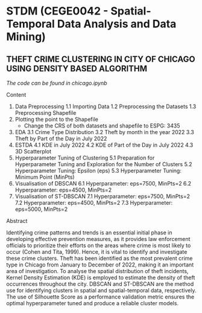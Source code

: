 # STDM (CEGE0042 - Spatial-Temporal Data Analysis and Data Mining)
## THEFT CRIME CLUSTERING IN CITY OF CHICAGO USING DENSITY BASED ALGORITHM
*The code can be found in chicago.ipynb*


Content
1. Data Preprocessing
    1.1 Importing Data
    1.2 Preprocessing the Datasets
    1.3 Preprocessing Shapefile
2. Plotting the point to the Shapefile
    - Change the CRS of both datasets and shapefile to ESPG: 3435
3. EDA
    3.1 Crime Type Distribution
    3.2 Theft by month in the year 2022
    3.3 Theft by Part of the Day in July 2022
4. ESTDA
    4.1 KDE in July 2022
    4.2 KDE of Part of the Day in July 2022
    4.3 3D Scatterplot 
5. Hyperparameter Tuning of Clustering
    5.1 Preparation for Hyperparameter Tuning and Exploration for the Number of Clusters
    5.2 Hyperparameter Tuning: Epsilon (eps)
    5.3 Hyperparameter Tuning: Minimum Point (MinPts)
6. Visualisation of DBSCAN
    6.1 Hyperparameter: eps=7500, MinPts=2
    6.2 Hyperparameter: eps=4500, MinPts=2
7. Visualisation of ST-DBSCAN
    7.1 Hyperparameter: eps=7500, MinPts=2
    7.2 Hyperparameter: eps=4500, MinPts=2
    7.3 Hyperparameter: eps=5000, MinPts=2
   
  



Abstract

Identifying crime patterns and trends is an essential initial phase in developing effective prevention measures, as it provides law enforcement officials to prioritize their efforts on the areas where crime is most likely to occur (Cohen and Tita, 1999). Hence, it is vital to identify and investigate these crime clusters. Theft has been identified as the most prevalent crime type in Chicago from January to December of 2022, making it an important area of investigation. To analyse the spatial distribution of theft incidents, Kernel Density Estimation (KDE) is employed to estimate the density of theft occurrences throughout the city. DBSCAN and ST-DBSCAN are the method use for identifying clusters in spatial and spatial-temporal data, respectively. The use of Silhouette Score as a performance validation metric ensures the optimal hyperparameter tuned and produce a reliable cluster models.
